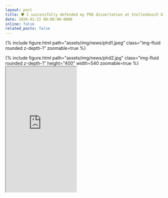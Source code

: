 ```yaml
---
layout: post
title: 🛡️ I successfully defended my PhD dissertation at Stellenbosch University
date: 2020-01-22 00:00:00-0000
inline: false
related_posts: false
---
```


{% include figure.html path="assets/img/news/phd1.jpeg" class="img-fluid rounded z-depth-1" zoomable=true %}

<div class="row mt-3">
    <div class="col-sm mt-3 mt-md-0">
        {% include figure.html path="assets/img/news/phd2.jpg" class="img-fluid rounded z-depth-1" height="400" width=540 zoomable=true %}
    </div>
    <div class="col-sm mt-3 mt-md-0">
        <iframe width="226" height="400" src="https://www.youtube.com/embed/sF7bixXnzVE"></iframe>
    </div>
</div>
